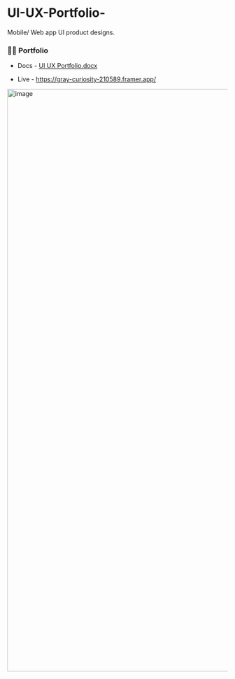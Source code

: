 # UI-UX-Portfolio-

Mobile/ Web app UI product designs. <br>

### 👨‍💻 Portfolio 

- Docs - [UI UX Portfolio.docx](https://github.com/user-attachments/files/21410833/UI.UX.Portfolio.docx)

  
- Live - https://gray-curiosity-210589.framer.app/

<img width="975" height="1330" alt="image" src="https://github.com/user-attachments/assets/085a6bf6-8d54-4c35-bcda-ff0625c9f979" />


